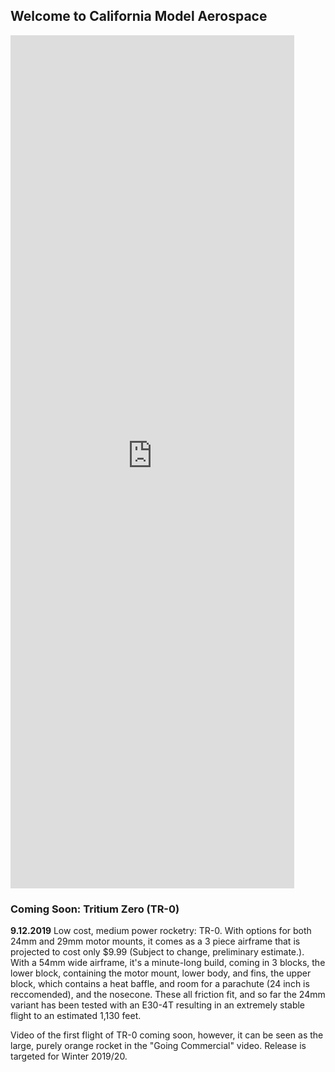## Welcome to California Model Aerospace
<iframe width="90%" height="35%" src="https://www.youtube-nocookie.com/embed/sX70Vy1feDg" frameborder="0" allow="accelerometer; autoplay; encrypted-media; gyroscope; picture-in-picture" allowfullscreen></iframe>


### Coming Soon: Tritium Zero (TR-0)
**9.12.2019**
  Low cost, medium power rocketry: TR-0. With options for both 24mm and 29mm motor mounts, it comes as a 3 piece airframe that is projected to cost only $9.99 (Subject to change, preliminary estimate.). With a 54mm wide airframe, it's a minute-long build, coming in 3 blocks, the lower block, containing the motor mount, lower body, and fins, the upper block, which contains a heat baffle, and room for a parachute (24 inch is reccomended), and the nosecone. These all friction fit, and so far the 24mm variant has been tested with an E30-4T resulting in an extremely stable flight to an estimated 1,130 feet. 

Video of the first flight of TR-0 coming soon, however, it can be seen as the large, purely orange rocket in the "Going Commercial" video. Release is targeted for Winter 2019/20.
